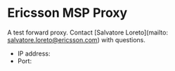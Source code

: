 # Ericsson MSP Proxy

A test forward proxy. Contact [Salvatore Loreto](mailto: salvatore.loreto@ericsson.com) with questions.

* IP address: 
* Port: 